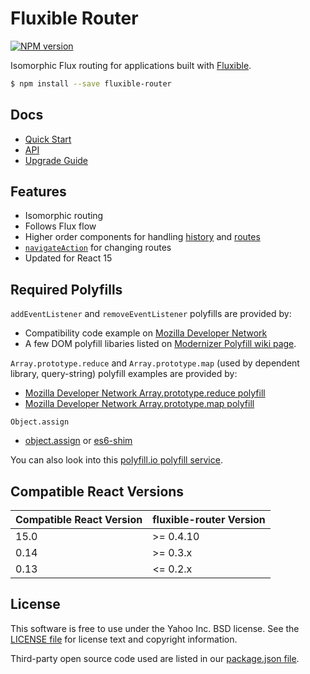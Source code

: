 # Fluxible Router

[![NPM version](https://badge.fury.io/js/fluxible-router.svg)](http://badge.fury.io/js/fluxible-router)

Isomorphic Flux routing for applications built with [Fluxible](https://github.com/yahoo/fluxible).

```bash
$ npm install --save fluxible-router
```

## Docs

 * [Quick Start](https://github.com/yahoo/fluxible/blob/master/packages/fluxible-router/docs/quick-start.md)
 * [API](https://github.com/yahoo/fluxible/blob/master/packages/fluxible-router/docs/api/README.md)
 * [Upgrade Guide](https://github.com/yahoo/fluxible/blob/master/packages/fluxible-router/UPGRADE.md)

## Features

 * Isomorphic routing
 * Follows Flux flow
 * Higher order components for handling [history](https://github.com/yahoo/fluxible/blob/master/packages/fluxible-router/docs/api/handleHistory.md) and [routes](https://github.com/yahoo/fluxible/blob/master/packages/fluxible-router/docs/api/handleRoute.md)
 * [`navigateAction`](https://github.com/yahoo/fluxible/blob/master/packages/fluxible-router/docs/api/navigateAction.md) for changing routes
 * Updated for React 15

## Required Polyfills

`addEventListener` and `removeEventListener` polyfills are provided by:

* Compatibility code example on [Mozilla Developer Network](https://developer.mozilla.org/en-US/docs/Web/API/EventTarget.addEventListener)
* A few DOM polyfill libaries listed on [Modernizer Polyfill wiki page](https://github.com/Modernizr/Modernizr/wiki/HTML5-Cross-Browser-Polyfills#dom).

`Array.prototype.reduce` and `Array.prototype.map` (used by dependent library, query-string) polyfill examples are provided by:

* [Mozilla Developer Network Array.prototype.reduce polyfill](https://developer.mozilla.org/en-US/docs/Web/JavaScript/Reference/Global_Objects/Array/Reduce#Polyfill)
* [Mozilla Developer Network Array.prototype.map polyfill](https://developer.mozilla.org/en-US/docs/Web/JavaScript/Reference/Global_Objects/Array/map#Polyfill)

`Object.assign`

 * [object.assign](https://www.npmjs.com/package/object.assign) or [es6-shim](https://github.com/paulmillr/es6-shim)

You can also look into this [polyfill.io polyfill service](https://cdn.polyfill.io/v1/).

## Compatible React Versions

| Compatible React Version | fluxible-router Version |
|--------------------------|-------------------------------|
| 15.0 | >= 0.4.10 |
| 0.14 | >= 0.3.x |
| 0.13 | <= 0.2.x |

## License
This software is free to use under the Yahoo Inc. BSD license.
See the [LICENSE file][] for license text and copyright information.

[LICENSE file]: https://github.com/yahoo/fluxible/blob/master/LICENSE.md

Third-party open source code used are listed in our [package.json file]( https://github.com/yahoo/fluxible/blob/master/packages/fluxible-router/package.json).
